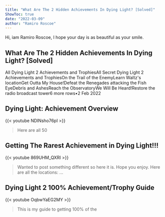 ```yaml
---
title: "What Are The 2 Hidden Achievements In Dying Light? [Solved]"
ShowToc: true 
date: "2022-03-09"
author: "Ramiro Roscoe" 
---
```


Hi, iam Ramiro Roscoe, I hope your day is as beautiful as your smile.
## What Are The 2 Hidden Achievements In Dying Light? [Solved]
All Dying Light 2 Achievements and TrophiesAll Secret Dying Light 2 Achievements and TrophiesOn the Trail of the EnemyLearn Waltz's locationGet Outta My House!Defeat the Renegades attacking the Fish EyeDebris and AshesReach the ObservatoryWe Will Be Heard!Restore the radio broadcast tower6 more rows•2 Feb 2022

## Dying Light: Achievement Overview
{{< youtube NDINsho76pI >}}
>Here are all 50 

## Getting The Rarest Achievement in Dying Light!!!
{{< youtube 869UHM_QXRI >}}
>Wanted to post something different so here it is. Hope you enjoy. Here are all the locations: ...

## Dying Light 2 100% Achievement/Trophy Guide
{{< youtube OqbwYaEG2MY >}}
>This is my guide to getting 100% of the 

